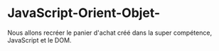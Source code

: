 # JavaScript-Orient-Objet-
Nous allons recréer le panier d'achat créé dans la super compétence, JavaScript et le DOM. 
